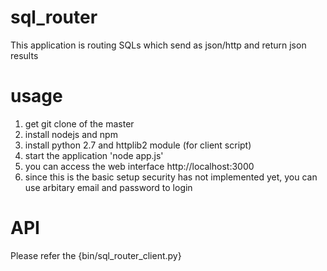 # sql_router
This application is routing SQLs which send as json/http and return json results

# usage
1. get git clone of the master
2. install nodejs and npm
3. install python 2.7 and httplib2 module (for client script)
4. start the application 'node app.js'
5. you can access the web interface http://localhost:3000
6. since this is the basic setup security has not implemented yet, you can use arbitary email and password to login

# API
Please refer the {bin/sql_router_client.py} 
